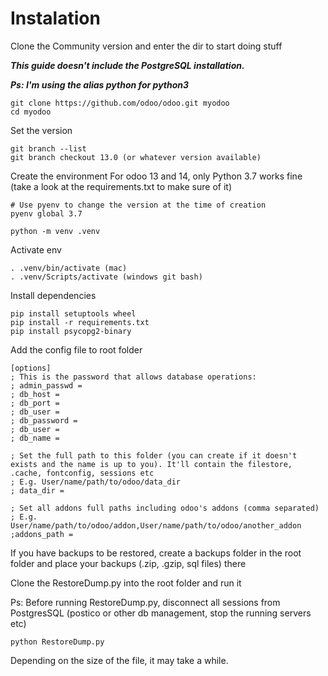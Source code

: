 # Instalation

Clone the Community version and enter the dir to start doing stuff

***This guide doesn't include the PostgreSQL installation.***

***Ps: I'm using the alias python for python3***

```
git clone https://github.com/odoo/odoo.git myodoo
cd myodoo
```

Set the version 

```
git branch --list
git branch checkout 13.0 (or whatever version available)
```

Create the environment
For odoo 13 and 14, only Python 3.7 works fine (take a look at the requirements.txt to make sure of it)

```
# Use pyenv to change the version at the time of creation
pyenv global 3.7 

python -m venv .venv
```

Activate env

```
. .venv/bin/activate (mac)
. .venv/Scripts/activate (windows git bash)

```

Install dependencies

```
pip install setuptools wheel
pip install -r requirements.txt
pip install psycopg2-binary
```

Add the config file to root folder

```
[options]
; This is the password that allows database operations:
; admin_passwd = 
; db_host = 
; db_port = 
; db_user = 
; db_password = 
; db_user = 
; db_name = 

; Set the full path to this folder (you can create if it doesn't exists and the name is up to you). It'll contain the filestore, .cache, fontconfig, sessions etc
; E.g. User/name/path/to/odoo/data_dir
; data_dir = 

; Set all addons full paths including odoo's addons (comma separated)
; E.g. User/name/path/to/odoo/addon,User/name/path/to/odoo/another_addon
;addons_path = 
```

If you have backups to be restored, create a backups folder in the root folder and place your backups (.zip, .gzip, sql files) there

Clone the RestoreDump.py into the root folder and run it

Ps: Before running RestoreDump.py, disconnect all sessions from PostgresSQL (postico or other db management, stop the running servers etc)

```
python RestoreDump.py
```
Depending on the size of the file, it may take a while.

